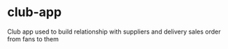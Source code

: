 # club-app
Club app used to build relationship with suppliers and delivery sales order from fans to them 

